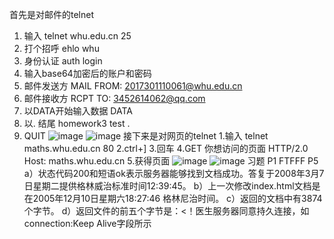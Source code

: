 首先是对邮件的telnet
1. 输入 telnet whu.edu.cn 25
2. 打个招呼 ehlo whu
3. 身份认证 auth login
4. 输入base64加密后的账户和密码
5. 邮件发送方 MAIL FROM: <2017301110061@whu.edu.cn>
6. 邮件接收方 RCPT TO: <3452614062@qq.com>
7. 以DATA开始输入数据 DATA
8. 以. 结尾 homework3 test .
9. QUIT
![image](https://github.com/20192021855-DCAN/HOMEWORK-3/blob/master/2017301110061/telnet邮箱.png)
![image](https://github.com/20192021855-DCAN/HOMEWORK-3/blob/master/2017301110061/telnet邮箱2.png)
接下来是对网页的telnet
1.输入 telnet maths.whu.edu.cn 80
2.ctrl+]
3.回车
4.GET 你想访问的页面 HTTP/2.0
Host: maths.whu.edu.cn
5.获得页面
![image](https://github.com/20192021855-DCAN/HOMEWORK-3/blob/master/2017301110061/telnet网页.png)
![image](https://github.com/20192021855-DCAN/HOMEWORK-3/blob/master/2017301110061/telnet网页2.png)
习题
P1 
FTFFF
P5
a）状态代码200和短语ok表示服务器能够找到文档成功。答复于2008年3月7日星期二提供格林威治标准时间12:39:45。
b）上一次修改index.html文档是在2005年12月10日星期六18:27:46 格林尼治时间。
c）返回的文档中有3874个字节。
d）返回文件的前五个字节是：<！医生服务器同意持久连接，如connection:Keep Alive字段所示
